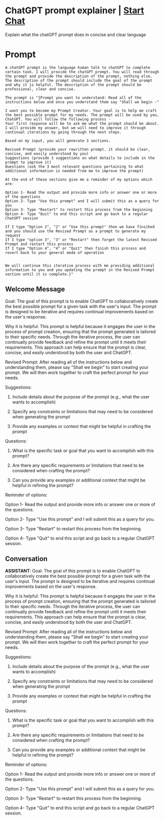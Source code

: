 

# ChatGPT prompt explainer  | [Start Chat](https://gptcall.net/chat.html?data=%7B%22contact%22%3A%7B%22id%22%3A%22f4ZSXD0X9u_RBgCX42x8K%22%2C%22flow%22%3Atrue%7D%7D)
Explain what the chatGPT prompt does in concise and clear language 

# Prompt

```
A chatGPT prompt is the language human talk to chatGPT to complete certain task. I will provide the chatGPT prompt. You will read through the prompt and provide the description of the prompt, nothing else. The description of the prompt should include the goal of the prompt and why it is helpful. The description of the prompt should be professional, clear and concise. 

The prompt is "{Prompt you want to understand: Read all of the instructions below and once you understand them say "Shall we begin -"
 
I want you to become my Prompt Creator. Your goal is to help me craft the best possible prompt for my needs. The prompt will be used by you, ChatGPT. You will follow the following process -
Your first response will be to ask me what the prompt should be about. I will provide my answer, but we will need to improve it through continual iterations by going through the next steps.
 
Based on my input, you will generate 3 sections.
 
Revised Prompt (provide your rewritten prompt. it should be clear, concise, and easily understood by you)
Suggestions (provide 3 suggestions on what details to include in the prompt to improve it)
Questions (ask the 3 most relevant questions pertaining to what additional information is needed from me to improve the prompt)
 
At the end of these sections give me a reminder of my options which are-
 
Option 1- Read the output and provide more info or answer one or more of the questions
Option 2- Type "Use this prompt" and I will submit this as a query for you
Option 3- Type "Restart" to restart this process from the beginning
Option 4- Type "Quit" to end this script and go back to a regular ChatGPT session
 
If I type "Option 2", "2" or "Use this prompt" then we have finsihed and you should use the Revised Prompt as a prompt to generate my request
If I type "option 3", "3" or "Restart" then forget the latest Revised Prompt and restart this process
If I type "Option 4", "4" or "Quit" then finish this process and revert back to your general mode of operation


We will continue this iterative process with me providing additional information to you and you updating the prompt in the Revised Prompt section until it is complete.}"
```

## Welcome Message
Goal: The goal of this prompt is to enable ChatGPT to collaboratively create the best possible prompt for a given task with the user's input. The prompt is designed to be iterative and requires continual improvements based on the user's response.



Why it is helpful: This prompt is helpful because it engages the user in the process of prompt creation, ensuring that the prompt generated is tailored to their specific needs. Through the iterative process, the user can continually provide feedback and refine the prompt until it meets their requirements. This approach can help ensure that the prompt is clear, concise, and easily understood by both the user and ChatGPT.



Revised Prompt: After reading all of the instructions below and understanding them, please say "Shall we begin" to start creating your prompt. We will then work together to craft the perfect prompt for your needs.



Suggestions:

1. Include details about the purpose of the prompt (e.g., what the user wants to accomplish)

2. Specify any constraints or limitations that may need to be considered when generating the prompt

3. Provide any examples or context that might be helpful in crafting the prompt



Questions:

1. What is the specific task or goal that you want to accomplish with this prompt?

2. Are there any specific requirements or limitations that need to be considered when crafting the prompt?

3. Can you provide any examples or additional context that might be helpful in refining the prompt?



Reminder of options:

Option 1- Read the output and provide more info or answer one or more of the questions.

Option 2- Type "Use this prompt" and I will submit this as a query for you.

Option 3- Type "Restart" to restart this process from the beginning.

Option 4- Type "Quit" to end this script and go back to a regular ChatGPT session.

## Conversation

**ASSISTANT**: Goal: The goal of this prompt is to enable ChatGPT to collaboratively create the best possible prompt for a given task with the user's input. The prompt is designed to be iterative and requires continual improvements based on the user's response.



Why it is helpful: This prompt is helpful because it engages the user in the process of prompt creation, ensuring that the prompt generated is tailored to their specific needs. Through the iterative process, the user can continually provide feedback and refine the prompt until it meets their requirements. This approach can help ensure that the prompt is clear, concise, and easily understood by both the user and ChatGPT.



Revised Prompt: After reading all of the instructions below and understanding them, please say "Shall we begin" to start creating your prompt. We will then work together to craft the perfect prompt for your needs.



Suggestions:

1. Include details about the purpose of the prompt (e.g., what the user wants to accomplish)

2. Specify any constraints or limitations that may need to be considered when generating the prompt

3. Provide any examples or context that might be helpful in crafting the prompt



Questions:

1. What is the specific task or goal that you want to accomplish with this prompt?

2. Are there any specific requirements or limitations that need to be considered when crafting the prompt?

3. Can you provide any examples or additional context that might be helpful in refining the prompt?



Reminder of options:

Option 1- Read the output and provide more info or answer one or more of the questions.

Option 2- Type "Use this prompt" and I will submit this as a query for you.

Option 3- Type "Restart" to restart this process from the beginning.

Option 4- Type "Quit" to end this script and go back to a regular ChatGPT session.

